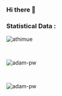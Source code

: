 ### Hi there 👋

<h3>Statistical Data :</h3>
<p>
  <img align="center"
    src="https://github-readme-stats.vercel.app/api/top-langs?username=athimue&show_icons=true&locale=en&bg_color=0d1117&text_color=ffffff&layout=compact"
    alt="athimue" 
    bg_color=#808080/>
</p>
<br>
<p>
  <img align="center" src="https://github-readme-stats.vercel.app/api?username=athimue&show_icons=true&locale=en&bg_color=0d1117&text_color=ffffff&repo=convoychat" alt="adam-pw">
</p>
<br>
<p>
  <img align="center" src="https://github-readme-streak-stats.herokuapp.com/?user=athimue&theme=dark&background=0d1117&date_format=M%20j%5B%2C%20Y%5D" alt="adam-pw" />
</p>
